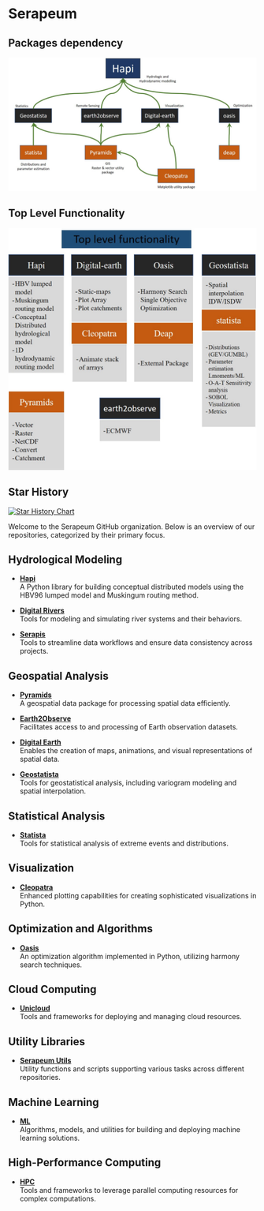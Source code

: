 # Serapeum

## Packages dependency
![dependency](/docs/images/general/packages-dependency.jpg)
## Top Level Functionality
![dependency](/docs/images/general/top-level-functionality.jpg)

## Star History

[![Star History Chart](https://api.star-history.com/svg?repos=Serapieum-of-alex/Hapi,Serapieum-of-alex/pyramids,Serapieum-of-alex/statista&type=Date)](https://star-history.com/#Serapieum-of-alex/Hapi&Serapieum-of-alex/pyramids&Serapieum-of-alex/statista&Date)

Welcome to the Serapeum GitHub organization. Below is an overview of our repositories, categorized by their primary focus.

## Hydrological Modeling

- **[Hapi](https://github.com/Serapieum-of-alex/Hapi)**  
  A Python library for building conceptual distributed models using the HBV96 lumped model and Muskingum routing method.

- **[Digital Rivers](https://github.com/Serapieum-of-alex/digital-rivers)**  
  Tools for modeling and simulating river systems and their behaviors.

- **[Serapis](https://github.com/Serapieum-of-alex/Serapis)**  
  Tools to streamline data workflows and ensure data consistency across projects.

## Geospatial Analysis

- **[Pyramids](https://github.com/Serapieum-of-alex/pyramids)**  
  A geospatial data package for processing spatial data efficiently.

- **[Earth2Observe](https://github.com/Serapieum-of-alex/earth2observe)**  
  Facilitates access to and processing of Earth observation datasets.

- **[Digital Earth](https://github.com/Serapieum-of-alex/Digital-Earth)**  
  Enables the creation of maps, animations, and visual representations of spatial data.

- **[Geostatista](https://github.com/Serapieum-of-alex/geostatista)**  
  Tools for geostatistical analysis, including variogram modeling and spatial interpolation.

## Statistical Analysis

- **[Statista](https://github.com/Serapieum-of-alex/statista)**  
  Tools for statistical analysis of extreme events and distributions.

## Visualization

- **[Cleopatra](https://github.com/Serapieum-of-alex/cleopatra)**  
  Enhanced plotting capabilities for creating sophisticated visualizations in Python.

## Optimization and Algorithms

- **[Oasis](https://github.com/Serapieum-of-alex/Oasis)**  
  An optimization algorithm implemented in Python, utilizing harmony search techniques.

## Cloud Computing

- **[Unicloud](https://github.com/Serapieum-of-alex/unicloud)**  
  Tools and frameworks for deploying and managing cloud resources.

## Utility Libraries

- **[Serapeum Utils](https://github.com/Serapieum-of-alex/serapeum_utils)**  
  Utility functions and scripts supporting various tasks across different repositories.

## Machine Learning

- **[ML](https://github.com/Serapieum-of-alex/ml)**  
  Algorithms, models, and utilities for building and deploying machine learning solutions.

## High-Performance Computing

- **[HPC](https://github.com/Serapieum-of-alex/hpc)**  
  Tools and frameworks to leverage parallel computing resources for complex computations.
